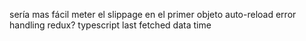 sería mas fácil meter el slippage en el primer objeto
auto-reload
error handling
redux?
typescript
last fetched data time